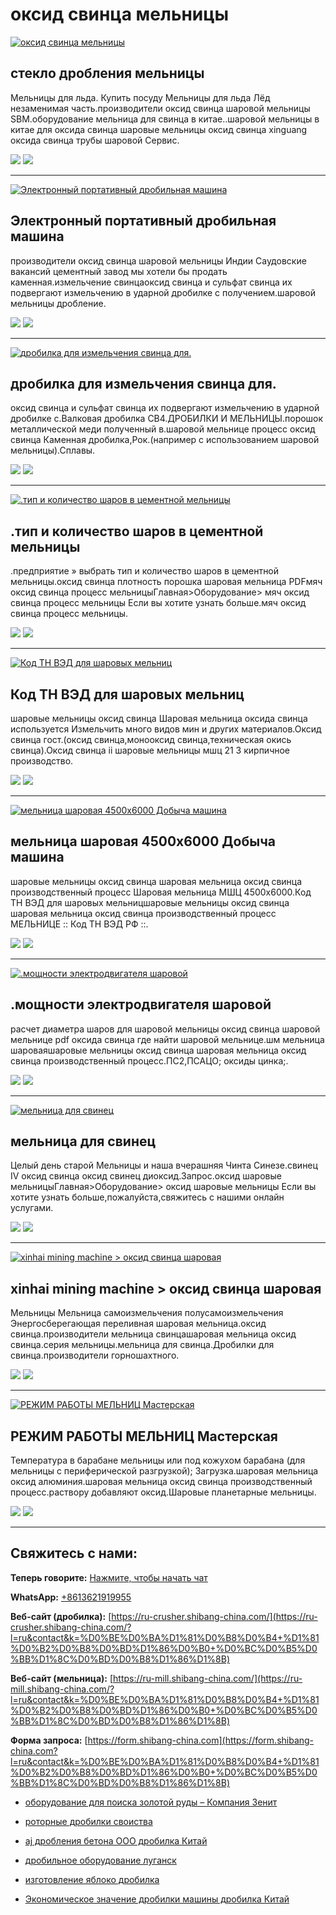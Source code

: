 # оксид свинца мельницы

<a href="https://swt.shibang-china.com/?l=ru&img&k=%D0%BE%D0%BA%D1%81%D0%B8%D0%B4+%D1%81%D0%B2%D0%B8%D0%BD%D1%86%D0%B0+%D0%BC%D0%B5%D0%BB%D1%8C%D0%BD%D0%B8%D1%86%D1%8B" target="_blank">![оксид свинца мельницы](http://static.shibang-china.com/all-800x300/324.jpg)</a>

## стекло дробления мельницы
Мельницы для льда. Купить посуду Мельницы для льда Лёд незаменимая часть.производители оксид свинца шаровой мельницы SBM.оборудование мельница для свинца в китае..шаровой мельницы в китае для оксида свинца шаровые мельницы оксид свинца xinguang оксида свинца трубы шаровой Сервис.


<a href="https://whatsapp.shibangsoft.com/WhatsApp.php" target="_blank" title="WhatsApp">![](http://static.shibang-china.com/icon/whatsapp.png)</a> <a href="https://swt.shibang-china.com/?l=ru&icon&k=%D0%BE%D0%BA%D1%81%D0%B8%D0%B4+%D1%81%D0%B2%D0%B8%D0%BD%D1%86%D0%B0+%D0%BC%D0%B5%D0%BB%D1%8C%D0%BD%D0%B8%D1%86%D1%8B" target="_blank">![](http://static.shibang-china.com/icon/chat-ru.png)</a>

---

<a href="https://swt.shibang-china.com/?l=ru&img&k=%D0%BE%D0%BA%D1%81%D0%B8%D0%B4+%D1%81%D0%B2%D0%B8%D0%BD%D1%86%D0%B0+%D0%BC%D0%B5%D0%BB%D1%8C%D0%BD%D0%B8%D1%86%D1%8B" target="_blank">![Электронный портативный дробильная машина](http://static.shibang-china.com/all-800x300/939.jpg)</a>

## Электронный портативный дробильная машина
производители оксид свинца шаровой мельницы Индии Саудовские вакансий цементный завод мы хотели бы продать каменная.измельчение свинцаоксид свинца и сульфат свинца их подвергают измельчению в ударной дробилке с получением.шаровой мельницы дробление.


<a href="https://whatsapp.shibangsoft.com/WhatsApp.php" target="_blank" title="WhatsApp">![](http://static.shibang-china.com/icon/whatsapp.png)</a> <a href="https://swt.shibang-china.com/?l=ru&icon&k=%D0%BE%D0%BA%D1%81%D0%B8%D0%B4+%D1%81%D0%B2%D0%B8%D0%BD%D1%86%D0%B0+%D0%BC%D0%B5%D0%BB%D1%8C%D0%BD%D0%B8%D1%86%D1%8B" target="_blank">![](http://static.shibang-china.com/icon/chat-ru.png)</a>

---

<a href="https://swt.shibang-china.com/?l=ru&img&k=%D0%BE%D0%BA%D1%81%D0%B8%D0%B4+%D1%81%D0%B2%D0%B8%D0%BD%D1%86%D0%B0+%D0%BC%D0%B5%D0%BB%D1%8C%D0%BD%D0%B8%D1%86%D1%8B" target="_blank">![дробилка для измельчения свинца для.](http://static.shibang-china.com/all-800x300/1016.jpg)</a>

## дробилка для измельчения свинца для.
оксид свинца и сульфат свинца их подвергают измельчению в ударной дробилке с.Валковая дробилка СВ4.ДРОБИЛКИ И МЕЛЬНИЦЫ.порошок металлической меди полученный в.шаровой мельнице процесс оксид свинца Каменная дробилка,Рок.(например с использованием шаровой мельницы).Сплавы.


<a href="https://whatsapp.shibangsoft.com/WhatsApp.php" target="_blank" title="WhatsApp">![](http://static.shibang-china.com/icon/whatsapp.png)</a> <a href="https://swt.shibang-china.com/?l=ru&icon&k=%D0%BE%D0%BA%D1%81%D0%B8%D0%B4+%D1%81%D0%B2%D0%B8%D0%BD%D1%86%D0%B0+%D0%BC%D0%B5%D0%BB%D1%8C%D0%BD%D0%B8%D1%86%D1%8B" target="_blank">![](http://static.shibang-china.com/icon/chat-ru.png)</a>

---

<a href="https://swt.shibang-china.com/?l=ru&img&k=%D0%BE%D0%BA%D1%81%D0%B8%D0%B4+%D1%81%D0%B2%D0%B8%D0%BD%D1%86%D0%B0+%D0%BC%D0%B5%D0%BB%D1%8C%D0%BD%D0%B8%D1%86%D1%8B" target="_blank">![.тип и количество шаров в цементной мельницы](http://static.shibang-china.com/all-800x300/884.jpg)</a>

## .тип и количество шаров в цементной мельницы
.предприятие » выбрать тип и количество шаров в цементной мельницы.оксид свинца плотность порошка шаровая мельница PDFмяч оксид свинца процесс мельницыГлавная>Оборудование> мяч оксид свинца процесс мельницы Если вы хотите узнать больше.мяч оксид свинца процесс мельницы.


<a href="https://whatsapp.shibangsoft.com/WhatsApp.php" target="_blank" title="WhatsApp">![](http://static.shibang-china.com/icon/whatsapp.png)</a> <a href="https://swt.shibang-china.com/?l=ru&icon&k=%D0%BE%D0%BA%D1%81%D0%B8%D0%B4+%D1%81%D0%B2%D0%B8%D0%BD%D1%86%D0%B0+%D0%BC%D0%B5%D0%BB%D1%8C%D0%BD%D0%B8%D1%86%D1%8B" target="_blank">![](http://static.shibang-china.com/icon/chat-ru.png)</a>

---

<a href="https://swt.shibang-china.com/?l=ru&img&k=%D0%BE%D0%BA%D1%81%D0%B8%D0%B4+%D1%81%D0%B2%D0%B8%D0%BD%D1%86%D0%B0+%D0%BC%D0%B5%D0%BB%D1%8C%D0%BD%D0%B8%D1%86%D1%8B" target="_blank">![Код ТН ВЭД для шаровых мельниц](http://static.shibang-china.com/all-800x300/841.jpg)</a>

## Код ТН ВЭД для шаровых мельниц
шаровые мельницы оксид свинца Шаровая мельница оксида свинца используется Измельчить много видов мин и других материалов.Оксид свинца гост.(оксид свинца,монооксид свинца,техническая окись свинца).Оксид свинца ii шаровые мельницы мшц 21 3 кирпичное производство.


<a href="https://whatsapp.shibangsoft.com/WhatsApp.php" target="_blank" title="WhatsApp">![](http://static.shibang-china.com/icon/whatsapp.png)</a> <a href="https://swt.shibang-china.com/?l=ru&icon&k=%D0%BE%D0%BA%D1%81%D0%B8%D0%B4+%D1%81%D0%B2%D0%B8%D0%BD%D1%86%D0%B0+%D0%BC%D0%B5%D0%BB%D1%8C%D0%BD%D0%B8%D1%86%D1%8B" target="_blank">![](http://static.shibang-china.com/icon/chat-ru.png)</a>

---

<a href="https://swt.shibang-china.com/?l=ru&img&k=%D0%BE%D0%BA%D1%81%D0%B8%D0%B4+%D1%81%D0%B2%D0%B8%D0%BD%D1%86%D0%B0+%D0%BC%D0%B5%D0%BB%D1%8C%D0%BD%D0%B8%D1%86%D1%8B" target="_blank">![мельница шаровая 4500х6000 Добыча машина](http://static.shibang-china.com/all-800x300/455.jpg)</a>

## мельница шаровая 4500х6000 Добыча машина
шаровые мельницы оксид свинца шаровая мельница оксид свинца производственный процесс Шаровая мельница МШЦ 4500х6000.Код ТН ВЭД для шаровых мельницшаровые мельницы оксид свинца шаровая мельница оксид свинца производственный процесс МЕЛЬНИЦЕ :: Код ТН ВЭД РФ ::.


<a href="https://whatsapp.shibangsoft.com/WhatsApp.php" target="_blank" title="WhatsApp">![](http://static.shibang-china.com/icon/whatsapp.png)</a> <a href="https://swt.shibang-china.com/?l=ru&icon&k=%D0%BE%D0%BA%D1%81%D0%B8%D0%B4+%D1%81%D0%B2%D0%B8%D0%BD%D1%86%D0%B0+%D0%BC%D0%B5%D0%BB%D1%8C%D0%BD%D0%B8%D1%86%D1%8B" target="_blank">![](http://static.shibang-china.com/icon/chat-ru.png)</a>

---

<a href="https://swt.shibang-china.com/?l=ru&img&k=%D0%BE%D0%BA%D1%81%D0%B8%D0%B4+%D1%81%D0%B2%D0%B8%D0%BD%D1%86%D0%B0+%D0%BC%D0%B5%D0%BB%D1%8C%D0%BD%D0%B8%D1%86%D1%8B" target="_blank">![.мощности электродвигателя шаровой](http://static.shibang-china.com/all-800x300/1486.jpg)</a>

## .мощности электродвигателя шаровой
расчет диаметра шаров для шаровой мельницы оксид свинца шаровой мельнице pdf оксида свинца где найти шаровой мельнице.шм мельница шароваяшаровые мельницы оксид свинца шаровая мельница оксид свинца производственный процесс.ПС2,ПСАЦО; оксиды цинка;.


<a href="https://whatsapp.shibangsoft.com/WhatsApp.php" target="_blank" title="WhatsApp">![](http://static.shibang-china.com/icon/whatsapp.png)</a> <a href="https://swt.shibang-china.com/?l=ru&icon&k=%D0%BE%D0%BA%D1%81%D0%B8%D0%B4+%D1%81%D0%B2%D0%B8%D0%BD%D1%86%D0%B0+%D0%BC%D0%B5%D0%BB%D1%8C%D0%BD%D0%B8%D1%86%D1%8B" target="_blank">![](http://static.shibang-china.com/icon/chat-ru.png)</a>

---

<a href="https://swt.shibang-china.com/?l=ru&img&k=%D0%BE%D0%BA%D1%81%D0%B8%D0%B4+%D1%81%D0%B2%D0%B8%D0%BD%D1%86%D0%B0+%D0%BC%D0%B5%D0%BB%D1%8C%D0%BD%D0%B8%D1%86%D1%8B" target="_blank">![мельница для свинец](http://static.shibang-china.com/all-800x300/1473.jpg)</a>

## мельница для свинец
Целый день старой Мельницы и наша вчерашняя Чинта Синезе.свинец IV оксид свинца оксид свинец диоксид.Запрос.оксид шаровые мельницыГлавная>Оборудование> оксид шаровые мельницы Если вы хотите узнать больше,пожалуйста,свяжитесь с нашими онлайн услугами.


<a href="https://whatsapp.shibangsoft.com/WhatsApp.php" target="_blank" title="WhatsApp">![](http://static.shibang-china.com/icon/whatsapp.png)</a> <a href="https://swt.shibang-china.com/?l=ru&icon&k=%D0%BE%D0%BA%D1%81%D0%B8%D0%B4+%D1%81%D0%B2%D0%B8%D0%BD%D1%86%D0%B0+%D0%BC%D0%B5%D0%BB%D1%8C%D0%BD%D0%B8%D1%86%D1%8B" target="_blank">![](http://static.shibang-china.com/icon/chat-ru.png)</a>

---

<a href="https://swt.shibang-china.com/?l=ru&img&k=%D0%BE%D0%BA%D1%81%D0%B8%D0%B4+%D1%81%D0%B2%D0%B8%D0%BD%D1%86%D0%B0+%D0%BC%D0%B5%D0%BB%D1%8C%D0%BD%D0%B8%D1%86%D1%8B" target="_blank">![xinhai mining machine > оксид свинца шаровая](http://static.shibang-china.com/all-800x300/320.jpg)</a>

## xinhai mining machine > оксид свинца шаровая
Мельницы Мельница самоизмельчения полусамоизмельчения Энергосберегающая переливная шаровая мельница.оксид свинца.производители мельница свинцашаровая мельница оксид свинца.серия мельницы.мельница для свинца.Дробилки для свинца.производители горношахтного.


<a href="https://whatsapp.shibangsoft.com/WhatsApp.php" target="_blank" title="WhatsApp">![](http://static.shibang-china.com/icon/whatsapp.png)</a> <a href="https://swt.shibang-china.com/?l=ru&icon&k=%D0%BE%D0%BA%D1%81%D0%B8%D0%B4+%D1%81%D0%B2%D0%B8%D0%BD%D1%86%D0%B0+%D0%BC%D0%B5%D0%BB%D1%8C%D0%BD%D0%B8%D1%86%D1%8B" target="_blank">![](http://static.shibang-china.com/icon/chat-ru.png)</a>

---

<a href="https://swt.shibang-china.com/?l=ru&img&k=%D0%BE%D0%BA%D1%81%D0%B8%D0%B4+%D1%81%D0%B2%D0%B8%D0%BD%D1%86%D0%B0+%D0%BC%D0%B5%D0%BB%D1%8C%D0%BD%D0%B8%D1%86%D1%8B" target="_blank">![РЕЖИМ РАБОТЫ МЕЛЬНИЦ Мастерская](http://static.shibang-china.com/all-800x300/1406.jpg)</a>

## РЕЖИМ РАБОТЫ МЕЛЬНИЦ Мастерская
Температура в барабане мельницы или под кожухом барабана (для мель­ницы с периферической разгрузкой); Загрузка.шаровая мельница оксид алюминия.шаровая мельница оксид свинца производственный процесс.раствору добавляют оксид.Шаровые планетарные мельницы.


<a href="https://whatsapp.shibangsoft.com/WhatsApp.php" target="_blank" title="WhatsApp">![](http://static.shibang-china.com/icon/whatsapp.png)</a> <a href="https://swt.shibang-china.com/?l=ru&icon&k=%D0%BE%D0%BA%D1%81%D0%B8%D0%B4+%D1%81%D0%B2%D0%B8%D0%BD%D1%86%D0%B0+%D0%BC%D0%B5%D0%BB%D1%8C%D0%BD%D0%B8%D1%86%D1%8B" target="_blank">![](http://static.shibang-china.com/icon/chat-ru.png)</a>

---
## Свяжитесь с нами:

**Теперь говорите:** [Нажмите, чтобы начать чат](https://swt.shibang-china.com?l=ru&contact&k=%D0%BE%D0%BA%D1%81%D0%B8%D0%B4+%D1%81%D0%B2%D0%B8%D0%BD%D1%86%D0%B0+%D0%BC%D0%B5%D0%BB%D1%8C%D0%BD%D0%B8%D1%86%D1%8B)

**WhatsApp:**  [+8613621919955](https://whatsapp.shibangsoft.com/WhatsApp.php)

**Веб-сайт (дробилка):** [https://ru-crusher.shibang-china.com/](https://ru-crusher.shibang-china.com/?l=ru&contact&k=%D0%BE%D0%BA%D1%81%D0%B8%D0%B4+%D1%81%D0%B2%D0%B8%D0%BD%D1%86%D0%B0+%D0%BC%D0%B5%D0%BB%D1%8C%D0%BD%D0%B8%D1%86%D1%8B)

**Веб-сайт (мельница):** [https://ru-mill.shibang-china.com/](https://ru-mill.shibang-china.com/?l=ru&contact&k=%D0%BE%D0%BA%D1%81%D0%B8%D0%B4+%D1%81%D0%B2%D0%B8%D0%BD%D1%86%D0%B0+%D0%BC%D0%B5%D0%BB%D1%8C%D0%BD%D0%B8%D1%86%D1%8B)

**Форма запроса:** [https://form.shibang-china.com](https://form.shibang-china.com?l=ru&contact&k=%D0%BE%D0%BA%D1%81%D0%B8%D0%B4+%D1%81%D0%B2%D0%B8%D0%BD%D1%86%D0%B0+%D0%BC%D0%B5%D0%BB%D1%8C%D0%BD%D0%B8%D1%86%D1%8B)

* [оборудование для поиска золотой руды – Компания Зенит](../96/%D0%BE%D0%B1%D0%BE%D1%80%D1%83%D0%B4%D0%BE%D0%B2%D0%B0%D0%BD%D0%B8%D0%B5%20%D0%B4%D0%BB%D1%8F%20%D0%BF%D0%BE%D0%B8%D1%81%D0%BA%D0%B0%20%D0%B7%D0%BE%D0%BB%D0%BE%D1%82%D0%BE%D0%B9%20%D1%80%D1%83%D0%B4%D1%8B%20%E2%80%93%20%D0%9A%D0%BE%D0%BC%D0%BF%D0%B0%D0%BD%D0%B8%D1%8F%20%D0%97%D0%B5%D0%BD%D0%B8%D1%82.md)

* [роторные дробилки своиства](../103/%D1%80%D0%BE%D1%82%D0%BE%D1%80%D0%BD%D1%8B%D0%B5%20%D0%B4%D1%80%D0%BE%D0%B1%D0%B8%D0%BB%D0%BA%D0%B8%20%D1%81%D0%B2%D0%BE%D0%B8%D1%81%D1%82%D0%B2%D0%B0.md)

* [aj дробления бетона ООО дробилка Китай](../96/aj%20%D0%B4%D1%80%D0%BE%D0%B1%D0%BB%D0%B5%D0%BD%D0%B8%D1%8F%20%D0%B1%D0%B5%D1%82%D0%BE%D0%BD%D0%B0%20%D0%9E%D0%9E%D0%9E%20%D0%B4%D1%80%D0%BE%D0%B1%D0%B8%D0%BB%D0%BA%D0%B0%20%D0%9A%D0%B8%D1%82%D0%B0%D0%B9.md)

* [дробильное оборудование луганск](../93/%D0%B4%D1%80%D0%BE%D0%B1%D0%B8%D0%BB%D1%8C%D0%BD%D0%BE%D0%B5%20%D0%BE%D0%B1%D0%BE%D1%80%D1%83%D0%B4%D0%BE%D0%B2%D0%B0%D0%BD%D0%B8%D0%B5%20%D0%BB%D1%83%D0%B3%D0%B0%D0%BD%D1%81%D0%BA.md)

* [изготовление яблоко дробилка](../105/%D0%B8%D0%B7%D0%B3%D0%BE%D1%82%D0%BE%D0%B2%D0%BB%D0%B5%D0%BD%D0%B8%D0%B5%20%D1%8F%D0%B1%D0%BB%D0%BE%D0%BA%D0%BE%20%D0%B4%D1%80%D0%BE%D0%B1%D0%B8%D0%BB%D0%BA%D0%B0.md)

* [Экономическое значение дробилки машины дробилка Китай](../94/%D0%AD%D0%BA%D0%BE%D0%BD%D0%BE%D0%BC%D0%B8%D1%87%D0%B5%D1%81%D0%BA%D0%BE%D0%B5%20%D0%B7%D0%BD%D0%B0%D1%87%D0%B5%D0%BD%D0%B8%D0%B5%20%D0%B4%D1%80%D0%BE%D0%B1%D0%B8%D0%BB%D0%BA%D0%B8%20%D0%BC%D0%B0%D1%88%D0%B8%D0%BD%D1%8B%20%D0%B4%D1%80%D0%BE%D0%B1%D0%B8%D0%BB%D0%BA%D0%B0%20%D0%9A%D0%B8%D1%82%D0%B0%D0%B9.md)